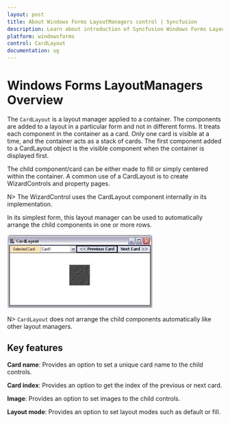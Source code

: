 ```yaml
---
layout: post
title: About Windows Forms LayoutManagers control | Syncfusion
description: Learn about introduction of Syncfusion Windows Forms LayoutManagers control and more details.
platform: windowsforms
control: CardLayout
documentation: ug
---
```


# Windows Forms LayoutManagers Overview

The `CardLayout` is a layout manager applied to a container. The components are added to a layout in a particular form and not in different forms. It treats each component in the container as a card. Only one card is visible at a time, and the container acts as a stack of cards. The first component added to a CardLayout object is the visible component when the container is displayed first.

The child component/card can be either made to fill or simply centered within the container. A common use of a CardLayout is to create WizardControls and property pages.

N> The WizardControl uses the CardLayout component internally in its implementation.

In its simplest form, this layout manager can be used to automatically arrange the child components in one or more rows.

![CardLayout for Windows Forms](overview_images/overview_img1.jpeg)

N> `CardLayout` does not arrange the child components automatically like other layout managers.

## Key features

**Card name**: Provides an option to set a unique card name to the child controls.

**Card index**: Provides an option to get the index of the previous or next card.

**Image**: Provides an option to set images to the child controls.

**Layout mode**: Provides an option to set layout modes such as default or fill.


